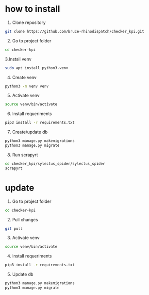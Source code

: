 # how to install 

1. Сlone repository
```bash
git clone https://github.com/bruce-rhinodispatch/checker_kpi.git
```

2. Go to project folder
```bash
cd checker-kpi
```

3.Install venv
```bash
sudo apt install python3-venv
```

4. Create venv
```bash
python3 -m venv venv
```

5. Activate venv
```bash
source venv/bin/activate 
```

6. Install requeriments
```bash
pip3 install -r requirements.txt
```

7. Create/update  db
```bash
python3 manage.py makemigrations
python3 manage.py migrate
```

8. Run scrapyrt
```bash
cd checker_kpi/sylectus_spider/sylectus_spider 
scrapyrt
```

# update

1. Go to project folder
```bash
cd checker-kpi
```
2. Pull  changes
```bash
git pull 
```

3. Activate venv
```bash
source venv/bin/activate 
```

4. Install requeriments
```bash
pip3 install -r requirements.txt
```

5. Update  db
```bash
python3 manage.py makemigrations
python3 manage.py migrate
```
